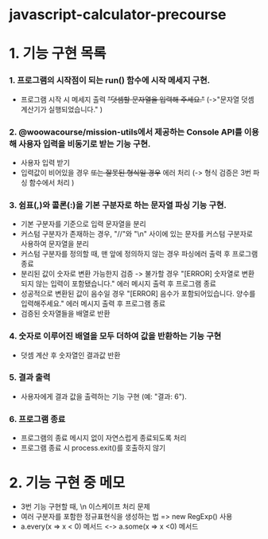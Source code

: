 # javascript-calculator-precourse

# 1. 기능 구현 목록

### 1. 프로그램의 시작점이 되는 run() 함수에 시작 메세지 구현.
- 프로그램 시작 시 메세지 출력 ~~"덧셈할 문자열을 입력해 주세요."~~ (->"문자열 덧셈 계산기가 실행되었습니다." )

### 2. @woowacourse/mission-utils에서 제공하는 Console API를 이용해 사용자 입력을 비동기로 받는 기능 구현.
- 사용자 입력 받기
- 입력값이 비어있을 경우 ~~또는 잘못된 형식일 경우~~ 에러 처리 (-> 형식 검증은 3번 파싱 함수에서 처리 )

### 3. 쉼표(,)와 콜론(:)을 기본 구분자로 하는 문자열 파싱 기능 구현.
- 기본 구분자를 기준으로 입력 문자열을 분리
- 커스텀 구분자가 존재하는 경우, "//"와 "\n" 사이에 있는 문자를 커스텀 구분자로 사용하여 문자열을 분리
- 커스텀 구분자를 정의할 때, 맨 앞에 정의하지 않는 경우 파싱에러 출력 후 프로그램 종료
- 분리된 값이 숫자로 변환 가능한지 검증 -> 불가할 경우 "[ERROR] 숫자열로 변환되지 않는 입력이 포함됐습니다." 에러 메시지 출력 후 프로그램 종료
- 성공적으로 변환된 값이 음수일 경우 "[ERROR] 음수가 포함되어있습니다. 양수를 입력해주세요." 에러 메시지 출력 후 프로그램 종료
- 검증된 숫자열들을 배열로 반환

### 4. 숫자로 이루어진 배열을 모두 더하여 값을 반환하는 기능 구현
- 덧셈 계산 후 숫자열인 결과값 반환

### 5. 결과 출력
- 사용자에게 결과 값을 출력하는 기능 구현 (예: "결과: 6").

### 6. 프로그램 종료
- 프로그램의 종료 메시지 없이 자연스럽게 종료되도록 처리
- 프로그램 종료 시 process.exit()를 호출하지 않기

# 2. 기능 구현 중 메모
- 3번 기능 구현할 때, \n 이스케이프 처리 문제
- 여러 구분자를 포함한 정규표현식을 생성하는 법 => new RegExp() 사용
- a.every(x => x < 0) 메서드 <-> a.some(x => x <0) 메서드
